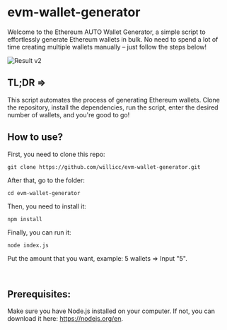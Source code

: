 # evm-wallet-generator

Welcome to the Ethereum AUTO Wallet Generator, a simple script to effortlessly generate Ethereum wallets in bulk. No need to spend a lot of time creating multiple wallets manually – just follow the steps below!

![Result v2](https://gcdnb.pbrd.co/images/SnX5DbPnnKhR.png)

## TL;DR => <br>
This script automates the process of generating Ethereum wallets. Clone the repository, install the dependencies, run the script, enter the desired number of wallets, and you're good to go!

## How to use?

First, you need to clone this repo: <br>
```
git clone https://github.com/willicc/evm-wallet-generator.git
```

After that, go to the folder: <br>
```
cd evm-wallet-generator
```

Then, you need to install it: <br>
```
npm install
```

Finally, you can run it: <br>
```
node index.js
```

Put the amount that you want, example: 5 wallets => Input "5".

<br>

## Prerequisites: <br>
Make sure you have Node.js installed on your computer. If not, you can download it here: https://nodejs.org/en.
